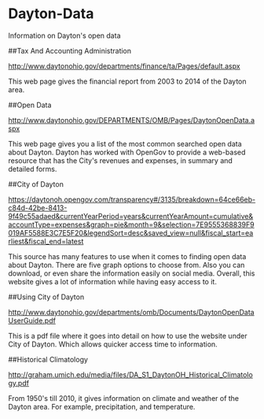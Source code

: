 # Dayton-Data
Information on Dayton's open data

##Tax And Accounting Administration 

http://www.daytonohio.gov/departments/finance/ta/Pages/default.aspx

This web page gives the financial report from 2003 to 2014 of the Dayton area. 

##Open Data

http://www.daytonohio.gov/DEPARTMENTS/OMB/Pages/DaytonOpenData.aspx

This web page gives you a list of the most common searched open data about Dayton.  Dayton has worked with OpenGov to provide a web-based resource that has the City's revenues and expenses, in summary and detailed forms. 

##City of Dayton

https://daytonoh.opengov.com/transparency#/3135/breakdown=64ce66eb-c84d-42be-8413-9f49c55adaed&currentYearPeriod=years&currentYearAmount=cumulative&accountType=expenses&graph=pie&month=9&selection=7E9555368839F9019AF5588E3C7E5F20&legendSort=desc&saved_view=null&fiscal_start=earliest&fiscal_end=latest

This source has many features to use when it comes to finding open data about Dayton. There are five graph options to choose from. Also you can download, or even share the information easily on social media. Overall, this website gives a lot of information while having easy access to it. 

##Using City of Dayton

http://www.daytonohio.gov/departments/omb/Documents/DaytonOpenDataUserGuide.pdf

This is a pdf file where it goes into detail on how to use the website under City of Dayton. Which allows quicker access time to information. 

##Historical Climatology 

http://graham.umich.edu/media/files/DA_S1_DaytonOH_Historical_Climatology.pdf

From 1950's till 2010, it gives information on climate and weather of the Dayton area. For example, precipitation, and temperature. 
